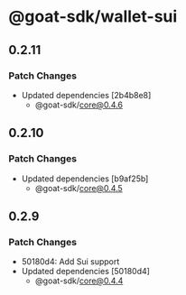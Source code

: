 # @goat-sdk/wallet-sui

## 0.2.11

### Patch Changes

- Updated dependencies [2b4b8e8]
  - @goat-sdk/core@0.4.6

## 0.2.10

### Patch Changes

- Updated dependencies [b9af25b]
  - @goat-sdk/core@0.4.5

## 0.2.9

### Patch Changes

- 50180d4: Add Sui support
- Updated dependencies [50180d4]
  - @goat-sdk/core@0.4.4
